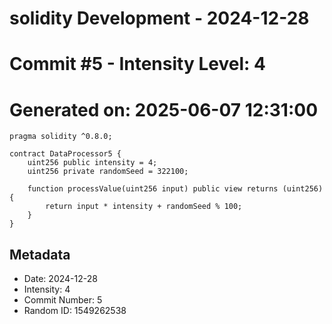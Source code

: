 ﻿# solidity Development - 2024-12-28
# Commit #5 - Intensity Level: 4
# Generated on: 2025-06-07 12:31:00
```solidity
pragma solidity ^0.8.0;

contract DataProcessor5 {
    uint256 public intensity = 4;
    uint256 private randomSeed = 322100;

    function processValue(uint256 input) public view returns (uint256) {
        return input * intensity + randomSeed % 100;
    }
}
```
## Metadata
- Date: 2024-12-28
- Intensity: 4
- Commit Number: 5
- Random ID: 1549262538
